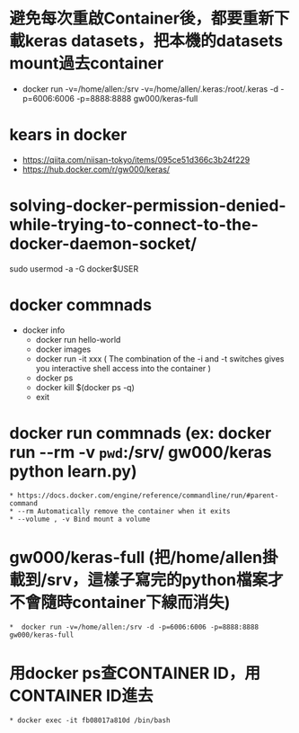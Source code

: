 # 避免每次重啟Container後，都要重新下載keras datasets，把本機的datasets mount過去container
 * docker run -v=/home/allen:/srv -v=/home/allen/.keras:/root/.keras -d -p=6006:6006 -p=8888:8888 gw000/keras-full
 
# kears in docker
 * https://qiita.com/niisan-tokyo/items/095ce51d366c3b24f229
 * https://hub.docker.com/r/gw000/keras/


# solving-docker-permission-denied-while-trying-to-connect-to-the-docker-daemon-socket/
sudo usermod -a -G docker$USER


# docker commnads
  * docker info
	* docker run hello-world
	* docker images
	* docker run -it xxx ( The combination of the -i and -t switches gives you interactive shell access into the container ) 
	* docker ps
	* docker kill $(docker ps -q)
	* exit
  
# docker run commnads (ex: docker run --rm -v `pwd`:/srv/ gw000/keras python learn.py)
	* https://docs.docker.com/engine/reference/commandline/run/#parent-command
	* --rm Automatically remove the container when it exits
	* --volume , -v Bind mount a volume
  
# gw000/keras-full (把/home/allen掛載到/srv，這樣子寫完的python檔案才不會隨時container下線而消失)
	*  docker run -v=/home/allen:/srv -d -p=6006:6006 -p=8888:8888 gw000/keras-full

# 用docker ps查CONTAINER  ID，用CONTAINER ID進去
	* docker exec -it fb08017a810d /bin/bash

